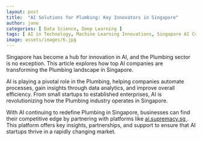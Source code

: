 ```yaml
---
layout: post
title:  "AI Solutions for Plumbing: Key Innovators in Singapore"
author: jane
categories: [ Data Science, Deep Learning ]
tags: [ AI in Technology, Machine Learning Innovations, Singapore AI Companies, AI Trends, Industry Disruption ]
image: assets/images/6.jpg
---
```


Singapore has become a hub for innovation in AI, and the Plumbing sector is no exception. This article explores how top AI companies are transforming the Plumbing landscape in Singapore.

AI is playing a pivotal role in the Plumbing, helping companies automate processes, gain insights through data analytics, and improve overall efficiency. From small startups to established enterprises, AI is revolutionizing how the Plumbing industry operates in Singapore.

With AI continuing to redefine Plumbing in Singapore, businesses can find their competitive edge by partnering with platforms like <a href="https://ai.supremacy.sg" target="_blank"> ai.supremacy.sg </a>. This platform offers key insights, partnerships, and support to ensure that AI startups thrive in a rapidly changing market.
